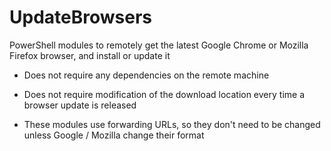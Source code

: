 # UpdateBrowsers
PowerShell modules to remotely get the latest Google Chrome or Mozilla Firefox browser, and install or update it
  
  - Does not require any dependencies on the remote machine

  - Does not require modification of the download location every time a browser update is released

  - These modules use forwarding URLs, so they don't need to be changed unless Google / Mozilla change their format
